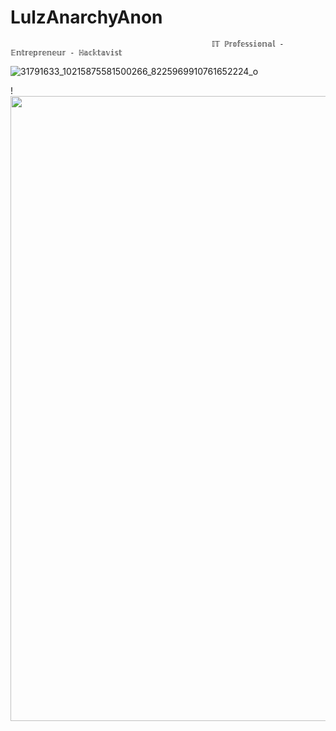 # LulzAnarchyAnon 

                                                 𝕀𝕋 ℙ𝕣𝕠𝕗𝕖𝕤𝕤𝕚𝕠𝕟𝕒𝕝 - 𝔼𝕟𝕥𝕣𝕖𝕡𝕣𝕖𝕟𝕖𝕦𝕣 - ℍ𝕒𝕔𝕜𝕥𝕒𝕧𝕚𝕤𝕥

![31791633_10215875581500266_8225969910761652224_o](https://user-images.githubusercontent.com/104794704/168182531-6f81304a-0ccb-4b12-965d-cf58da721764.jpg)










!<img src="https://github-readme-stats.vercel.app/api?username=LulzAnarchyAnon&show_icons=true&theme=ADD_THEME_HERE" width="1000">

